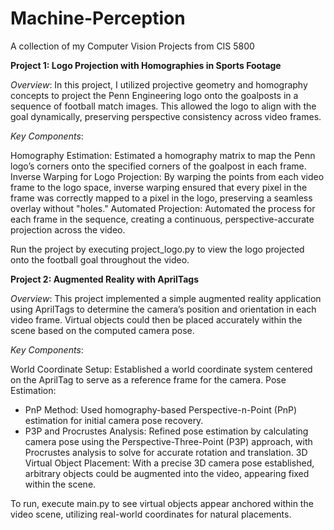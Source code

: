 # Machine-Perception
A collection of my Computer Vision Projects from CIS 5800

**Project 1: Logo Projection with Homographies in Sports Footage**

*Overview*:
In this project, I utilized projective geometry and homography concepts to project the Penn Engineering logo onto the goalposts in a sequence of football match images. This allowed the logo to align with the goal dynamically, preserving perspective consistency across video frames.

*Key Components*:

Homography Estimation: Estimated a homography matrix to map the Penn logo’s corners onto the specified corners of the goalpost in each frame.
Inverse Warping for Logo Projection: By warping the points from each video frame to the logo space, inverse warping ensured that every pixel in the frame was correctly mapped to a pixel in the logo, preserving a seamless overlay without "holes."
Automated Projection: Automated the process for each frame in the sequence, creating a continuous, perspective-accurate projection across the video.

Run the project by executing project_logo.py to view the logo projected onto the football goal throughout the video.

**Project 2: Augmented Reality with AprilTags**

_Overview_:
This project implemented a simple augmented reality application using AprilTags to determine the camera’s position and orientation in each video frame. Virtual objects could then be placed accurately within the scene based on the computed camera pose.

_Key Components_:

World Coordinate Setup: Established a world coordinate system centered on the AprilTag to serve as a reference frame for the camera.
Pose Estimation:
- PnP Method: Used homography-based Perspective-n-Point (PnP) estimation for initial camera pose recovery.
- P3P and Procrustes Analysis: Refined pose estimation by calculating camera pose using the Perspective-Three-Point (P3P) approach, with Procrustes analysis to solve for accurate rotation and translation.
3D Virtual Object Placement: With a precise 3D camera pose established, arbitrary objects could be augmented into the video, appearing fixed within the scene.

To run, execute main.py to see virtual objects appear anchored within the video scene, utilizing real-world coordinates for natural placements.

